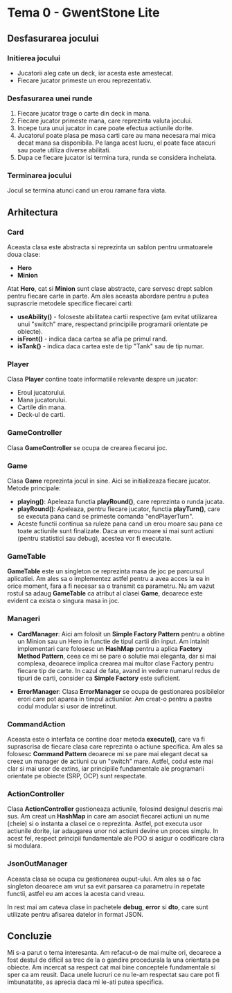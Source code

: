 # Tema 0 - GwentStone Lite

## Desfasurarea jocului

### Initierea jocului
- Jucatorii aleg cate un deck, iar acesta este amestecat.
- Fiecare jucator primeste un erou reprezentativ.

### Desfasurarea unei runde
1. Fiecare jucator trage o carte din deck in mana.
2. Fiecare jucator primeste mana, care reprezinta valuta jocului.
3. Incepe tura unui jucator in care poate efectua actiunile dorite.
4. Jucatorul poate plasa pe masa carti care au mana necesara mai mica decat mana sa disponibila. Pe langa acest lucru, el poate face atacuri sau poate utiliza diverse abilitati.
5. Dupa ce fiecare jucator isi termina tura, runda se considera incheiata.

### Terminarea jocului
Jocul se termina atunci cand un erou ramane fara viata.

## Arhitectura

### **Card**
Aceasta clasa este abstracta si reprezinta un sablon pentru urmatoarele doua clase:
- **Hero**
- **Minion**

Atat **Hero**, cat si **Minion** sunt clase abstracte, care servesc drept sablon pentru fiecare carte in parte. Am ales aceasta abordare pentru a putea suprascrie metodele specifice fiecarei carti:
- **useAbility()** - foloseste abilitatea cartii respective (am evitat utilizarea unui "switch" mare, respectand principiile programarii orientate pe obiecte).
- **isFront()** - indica daca cartea se afla pe primul rand.
- **isTank()** - indica daca cartea este de tip "Tank" sau de tip numar.

### **Player**
Clasa **Player** contine toate informatiile relevante despre un jucator:
- Eroul jucatorului.
- Mana jucatorului.
- Cartile din mana.
- Deck-ul de carti.

### **GameController**
Clasa **GameController** se ocupa de crearea fiecarui joc.

### **Game**
Clasa **Game** reprezinta jocul in sine. Aici se initializeaza fiecare jucator.
Metode principale:
- **playing()**: Apeleaza functia **playRound()**, care reprezinta o runda jucata.
- **playRound()**: Apeleaza, pentru fiecare jucator, functia **playTurn()**, care se executa pana cand se primeste comanda "endPlayerTurn".
- Aceste functii continua sa ruleze pana cand un erou moare sau pana ce toate actiunile sunt finalizate. Daca un erou moare si mai sunt actiuni (pentru statistici sau debug), acestea vor fi executate.

### **GameTable**
**GameTable** este un singleton ce reprezinta masa de joc pe parcursul aplicatiei. Am ales sa o implementez astfel pentru a avea acces la ea in orice moment, fara a fi necesar sa o transmit ca parametru. Nu am vazut rostul sa adaug **GameTable** ca atribut al clasei **Game**, deoarece este evident ca exista o singura masa in joc.

### Manageri

- **CardManager**: Aici am folosit un **Simple Factory Pattern** pentru a obtine un Minion sau un Hero in functie de tipul cartii din input. Am intalnit implementari care folosesc un **HashMap** pentru a aplica **Factory Method Pattern**, ceea ce mi se pare o solutie mai eleganta, dar si mai complexa, deoarece implica crearea mai multor clase Factory pentru fiecare tip de carte. In cazul de fata, avand in vedere numarul redus de tipuri de carti, consider ca **Simple Factory** este suficient.
  
- **ErrorManager**: Clasa **ErrorManager** se ocupa de gestionarea posibilelor erori care pot aparea in timpul actiunilor. Am creat-o pentru a pastra codul modular si usor de intretinut.

### **CommandAction**
Aceasta este o interfata ce contine doar metoda **execute()**, care va fi suprascrisa de fiecare clasa care reprezinta o actiune specifica. Am ales sa folosesc **Command Pattern** deoarece mi se pare mai elegant decat sa creez un manager de actiuni cu un "switch" mare. Astfel, codul este mai clar si mai usor de extins, iar principiile fundamentale ale programarii orientate pe obiecte (SRP, OCP) sunt respectate.

### **ActionController**
Clasa **ActionController** gestioneaza actiunile, folosind designul descris mai sus. Am creat un **HashMap** in care am asociat fiecarei actiuni un nume (cheie) si o instanta a clasei ce o reprezinta. Astfel, pot executa usor actiunile dorite, iar adaugarea unor noi actiuni devine un proces simplu. In acest fel, respect principii fundamentale ale POO si asigur o codificare clara si modulara.

### **JsonOutManager** ##
Aceasta clasa se ocupa cu gestionarea ouput-ului. Am ales sa o fac singleton deoarece am vrut sa evit parsarea ca parametru in repetate functii, astfel eu am acces la acesta cand vreau.

In rest mai am cateva clase in pachetele **debug**, **error** si **dto**, care sunt utilizate pentru afisarea datelor in format JSON.

## Concluzie

Mi s-a parut o tema interesanta. Am refacut-o de mai multe ori, deoarece a fost destul de dificil sa trec de la o gandire procedurala la una orientata pe obiecte. Am incercat sa respect cat mai bine conceptele fundamentale si sper ca am reusit. Daca unele lucruri ce nu le-am respectat sau care pot fi imbunatatite, as aprecia daca mi le-ati putea specifica.
